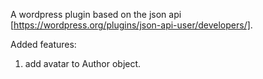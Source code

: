 A wordpress plugin based on the json api [https://wordpress.org/plugins/json-api-user/developers/].

Added features:

1. add avatar to Author object.
